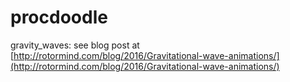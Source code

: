 # procdoodle
gravity_waves: see blog post at [http://rotormind.com/blog/2016/Gravitational-wave-animations/](http://rotormind.com/blog/2016/Gravitational-wave-animations/)
